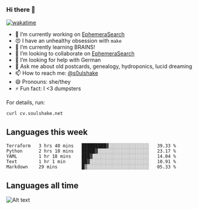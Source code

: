 ### Hi there 👋

[![wakatime](https://wakatime.com/badge/user/08339702-a231-40c4-8838-d449bd2ff951.svg)](https://wakatime.com/@08339702-a231-40c4-8838-d449bd2ff951)

<!--
**soulshake/soulshake** is a ✨ _special_ ✨ repository because its `README.md` (this file) appears on your GitHub profile.

Here are some ideas to get you started:

- 🔭 I’m currently working on ...
- 🌱 I’m currently learning ...
- 👯 I’m looking to collaborate on ...
- 🤔 I’m looking for help with ...
- 💬 Ask me about ...
- 📫 How to reach me: ...
- 😄 Pronouns: ...
- ⚡ Fun fact: ...
-->


- 🔭 I’m currently working on [EphemeraSearch](https://www.ephemerasearch.com/)
- 😍 I have an unhealthy obsession with `make`
- 🌱 I’m currently learning BRAINS!
- 👯 I’m looking to collaborate on [EphemeraSearch](https://www.ephemerasearch.com/)
- 🤔 I’m looking for help with German
- 💬 Ask me about old postcards, genealogy, hydroponics, lucid dreaming
- 📫 How to reach me: [@s0ulshake](https://twitter.com/soulshake)
- 😄 Pronouns: she/they
- ⚡ Fun fact: I <3 dumpsters

For details, run:

```
curl cv.soulshake.net
```

## Languages this week

<!--START_SECTION:waka-->
```text
Terraform   3 hrs 40 mins   █████████▓░░░░░░░░░░░░░░░   39.33 % 
Python      2 hrs 10 mins   █████▓░░░░░░░░░░░░░░░░░░░   23.17 % 
YAML        1 hr 18 mins    ███▓░░░░░░░░░░░░░░░░░░░░░   14.04 % 
Text        1 hr 1 min      ██▓░░░░░░░░░░░░░░░░░░░░░░   10.91 % 
Markdown    29 mins         █▒░░░░░░░░░░░░░░░░░░░░░░░   05.33 % 
```
<!--END_SECTION:waka-->

## Languages all time
![Alt text](https://wakatime.com/share/@aj/6aa10b67-a5e9-4fb1-acaf-8692f4385172.svg)
